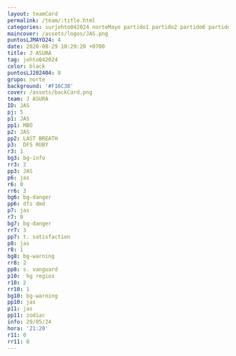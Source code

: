 ```yaml
---
layout: teamCard
permalink: /team/:title.html
categories: surjohto042024 norteMayo partido1 partido2 partido6 partido7 partido8 partido11 29
maincover: /assets/logos/JAS.png
puntosLJMAYO24: 4
date: 2020-08-29 10:29:20 +0700
title: J ASURA
tag: johto042024
color: black
puntosLJ202404: 8
grupo: norte
background: '#F16C38'
cover: /assets/backCard.png
team: J ASURA
ID: JAS
pj: 5
p1: JAS
pp1: MBO
p2: JAS
pp2: LAST BREATH
p3:  DFS RUBY
r3: 1
bg3: bg-info
rr3: 2
pp3: JAS
p6: jas
r6: 0
rr6: 3
bg6: bg-danger
pp6: dfs dmd
p7: jas
r7: 0
bg7: bg-danger
rr7: 3
pp7: t. satisfaction
p8: jas
r8: 1
bg8: bg-warning
rr8: 2 
pp8: s. vanguard
p10:  hg regios
r10: 2
rr10: 1
bg10: bg-warning
pp10: jas
p11: jas
pp11: zodiac
info: 29/05/24
hora: '21:20'
r11: 0
rr11: 0
---
```


